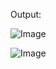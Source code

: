 Output:

![Image](https://github.com/user-attachments/assets/f937ece7-5edc-43f3-a49e-5134b3d4d298)

![Image](https://github.com/user-attachments/assets/9b6eaa3b-a987-4ff3-b8fd-74b8d78d1dc4)
